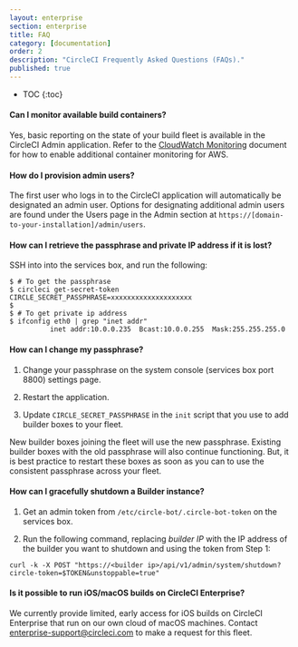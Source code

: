 ```yaml
---
layout: enterprise
section: enterprise
title: FAQ
category: [documentation]
order: 2
description: "CircleCI Frequently Asked Questions (FAQs)."
published: true
---
```


* TOC
{:toc}

#### Can I monitor available build containers?

Yes, basic reporting on the state of your build fleet is available in the CircleCI Admin application. Refer to the  [CloudWatch Monitoring]({{site.baseurl}}/enterprise/cloudwatch/) document for how to enable additional container monitoring for AWS.

#### How do I provision admin users?

The first user who logs in to the CircleCI application will automatically be designated an admin user. Options for designating additional admin users are found under the Users page in the Admin section at `https://[domain-to-your-installation]/admin/users`.

#### How can I retrieve the passphrase and private IP address if it is lost?

SSH into into the services box, and run the following:

```
$ # To get the passphrase
$ circleci get-secret-token
CIRCLE_SECRET_PASSPHRASE=xxxxxxxxxxxxxxxxxxxx
$
$ # To get private ip address
$ ifconfig eth0 | grep "inet addr"
          inet addr:10.0.0.235  Bcast:10.0.0.255  Mask:255.255.255.0
```

#### How can I change my passphrase?

1. Change your passphrase on the system console (services box port 8800) settings page.

2. Restart the application.

3. Update `CIRCLE_SECRET_PASSPHRASE` in the `init` script that you use to add builder boxes to your fleet.

New builder boxes joining the fleet will use the new passphrase. Existing builder boxes with the old passphrase will also continue functioning. But, it is best practice to restart these boxes as soon as you can to use the consistent passphrase across your fleet.


#### How can I gracefully shutdown a Builder instance?

1. Get an admin token from `/etc/circle-bot/.circle-bot-token` on the services box.

2. Run the following command, replacing *builder IP* with the IP address of the builder you want to shutdown and using the token from Step 1:

```
curl -k -X POST "https://<builder ip>/api/v1/admin/system/shutdown?circle-token=$TOKEN&unstoppable=true"
```

#### Is it possible to run iOS/macOS builds on CircleCI Enterprise?

We currently provide limited, early access for iOS builds on CircleCI Enterprise that run on our own cloud of macOS machines. Contact <enterprise-support@circleci.com> to make a request for this fleet.
